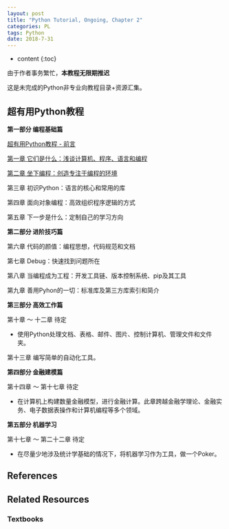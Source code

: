 ```yaml
---
layout: post
title: "Python Tutorial, Ongoing, Chapter 2"
categories: PL
tags: Python
date: 2018-7-31
---
```


* content 
{:toc}

由于作者事务繁忙，**本教程无限期推迟**

这是未完成的Python非专业向教程目录+资源汇集。

## 超有用Python教程

**第一部分 编程基础篇**

[超有用Python教程 - 前言]({{site.baseurl}}/notes/Programming-Language/Python/pt-preface/index.html)

[第一章 它们是什么：浅谈计算机、程序、语言和编程]({{site.baseurl}}/notes/Programming-Language/Python/pt-c1.1/index.html)

[第二章 坐下编程：创造专注于编程的环境]({{site.baseurl}}/notes/Programming-Language/Python/pt-c1.2/index.html)

第三章 初识Python：语言的核心和常用的库

第四章 面向对象编程：高效组织程序逻辑的方式

第五章 下一步是什么：定制自己的学习方向

**第二部分 进阶技巧篇**

第六章 代码的颜值：编程思想，代码规范和文档

第七章 Debug：快速找到问题所在

第八章 当编程成为工程：开发工具链、版本控制系统、pip及其工具

第九章 善用Pyhon的一切：标准库及第三方库索引和简介

**第三部分 高效工作篇**

第十章 ～ 十二章 待定
* 使用Python处理文档、表格、邮件、图片、控制计算机、管理文件和文件夹。

第十三章 编写简单的自动化工具。

**第四部分 金融建模篇**

第十四章 ～ 第十七章 待定
* 在计算机上构建数量金融模型，进行金融计算。此章跨越金融学理论、金融实务、电子数据表操作和计算机编程等多个领域。 

**第五部分 机器学习**

第十七章 ～ 第二十二章 待定

* 在尽量少地涉及统计学基础的情况下，将机器学习作为工具，做一个Poker。

## References

## Related Resources

### Textbooks



